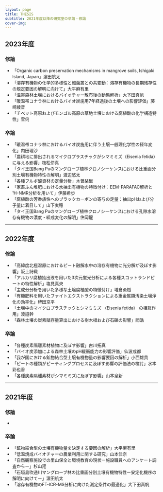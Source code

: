 ```yaml
---
layout: page
title: THESIS
subtitle: 2021年度以降の研究室の卒論・修論
cover-img: 
---
```

## 2023年度
### 修論
* 「Organic carbon preservation mechanisms in mangrove soils, Ishigaki Island, Japan」濵田航太
* 「溶存有機物の化学的多様性と細菌叢との共変動：溶存有機物の長期残存性の規定要因の解明に向けて」大平麻有里
* 「温帯森林土壌におけるバイオチャー散布後の動態解析」大下田真帆
* 「暖温帯コナラ林におけるバイオ炭施用7年経過後の土壌への影響評価」藤崎綾音
* 「チベット高原およびモンゴル高原の草地土壌における腐植酸の化学構造特性」雪俐
### 卒論
* 「暖温帯コナラ林におけるバイオ炭施用に伴う土壌一般理化学性の経年変化」内田理沙
* 「農耕地に排出されるマイクロプラスチックがシマミミズ（Eisenia fetida）に与える影響」枝松伶真
* 「タイ王国Bang Puのマングローブ植林クロノシーケンスにおける比重画分別土壌有機物特性の解明」渡辺悠太
* 「各種フルボ酸資材の定量分析」木曽栞里
* 「家畜ふん堆肥における水抽出有機物の特徴付け：EEM-PARAFAC解析と¹H-NMR分析を用いて」伊藤希歩
* 「腐植酸の芳香族性へのブラックカーボンの寄与の定量：抽出pHおよび分子量に着目して」山下実穂
* 「タイ王国Bang Puのマングローブ植林クロノシーケンスにおける孔隙水溶存有機物の濃度・組成変化の解明」住岡龍

---
## 2022年度
### 修論
* 「高緯度北極湿原におけるピート融解水中の溶存有機物に光分解が及ぼす影響」阪上詩織
* 「アルカリ腐植抽出液を用いた3次元蛍光分析による各種スコットランドピートの特性解析」塩見真央
* 「主成分分析を用いた多様な土壌腐植酸の特徴付け」増倉勇樹
* 「有機肥料を用いたファイトエクストラクションによる重金属類汚染土壌浄化の効率化」稗田京平
* 「土壌中のマイクロプラスチックとシマミミズ （Eisenia fetida） の相互作用」渡邉幹
* 「森林土壌の炭素賦存量算出における樹木根および石礫の影響」閻浩
### 卒論
* 「各種炭素隔離素材植物に及ぼす影響」古川拓真
* 「バイオ炭添加による森林土壌のpH緩衝能力の影響評価」仙波成都
* 「我が国における鉱物結合型土壌有機物量の影響要因の解析」小西雄貴
* 「ピートの種類がピーティングプロセスに及ぼす影響の評価法の検討」水本彩也香
* 「各種炭素隔離素材がシマミミズに及ぼす影響」山本皇新

---
## 2021年度
### 修論
* 
### 卒論
* 「鉱物結合型の土壌有機物量を決定する要因の解析」大平麻有里
* 「低温焼成バイオチャーの農業利用に関する研究」山本佳奈
* 「自然観察施設での里山保全と環境教育の現状ー施設職員へのアンケート調査からー」杉山翔
* 「石垣島吹通川マングローブ林の比重画分別土壌有機物特性ー安定化機序の解明に向けてー」濵田航太
* 「溶存有機物のFT-ICR-MS分析に向けた測定条件の最適化」大下田真帆
